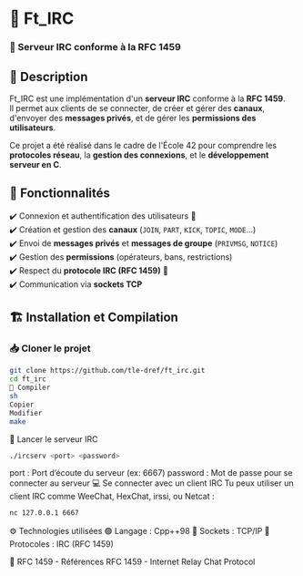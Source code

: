 # 💬 Ft_IRC  
### 🚀 Serveur IRC conforme à la RFC 1459  

## 📌 Description  
Ft_IRC est une implémentation d'un **serveur IRC** conforme à la **RFC 1459**.  
Il permet aux clients de se connecter, de créer et gérer des **canaux**, d'envoyer des **messages privés**, et de gérer les **permissions des utilisateurs**.  

Ce projet a été réalisé dans le cadre de l'École 42 pour comprendre les **protocoles réseau**, la **gestion des connexions**, et le **développement serveur en C**.  

## 🔧 Fonctionnalités  
✔️ Connexion et authentification des utilisateurs 🔑  
✔️ Création et gestion des **canaux** (`JOIN`, `PART`, `KICK`, `TOPIC`, `MODE`...)  
✔️ Envoi de **messages privés** et **messages de groupe** (`PRIVMSG`, `NOTICE`)  
✔️ Gestion des **permissions** (opérateurs, bans, restrictions)  
✔️ Respect du **protocole IRC (RFC 1459)** 📜  
✔️ Communication via **sockets TCP**  

## 🏗️ Installation et Compilation  

### 📥 Cloner le projet  
```sh
git clone https://github.com/tle-dref/ft_irc.git
cd ft_irc
🔨 Compiler
sh
Copier
Modifier
make
```
🚀 Lancer le serveur IRC
```sh
./ircserv <port> <password>
```
port : Port d’écoute du serveur (ex: 6667)
password : Mot de passe pour se connecter au serveur
💻 Se connecter avec un client IRC
Tu peux utiliser un client IRC comme WeeChat, HexChat, irssi, ou Netcat :
```sh
nc 127.0.0.1 6667
```
⚙️ Technologies utilisées
🟢 Langage : Cpp++98
🔌 Sockets : TCP/IP
📡 Protocoles : IRC (RFC 1459)

📜 RFC 1459 - Références
RFC 1459 - Internet Relay Chat Protocol
